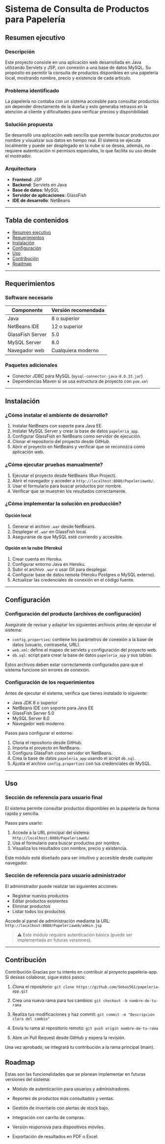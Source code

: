 # Sistema de Consulta de Productos para Papelería

## Resumen ejecutivo

### Descripción
Este proyecto consiste en una aplicación web desarrollada en Java utilizando Servlets y JSP, con conexión a una base de datos MySQL. Su propósito es permitir la consulta de productos disponibles en una papelería local, mostrando nombre, precio y existencia de cada artículo.

### Problema identificado
La papelería no contaba con un sistema accesible para consultar productos sin depender directamente de la dueña y esto generaba retrasos en la atención al cliente y dificultades para verificar precios y disponibilidad.

### Solución propuesta
Se desarrolló una aplicación web sencilla que permite buscar productos por nombre y visualizar sus datos en tiempo real. El sistema se ejecuta localmente y puede ser desplegado en la nube si se desea, además, no requiere autenticación ni permisos especiales, lo que facilita su uso desde el mostrador.

### Arquitectura
- **Frontend**: JSP
- **Backend**: Servlets en Java
- **Base de datos**: MySQL
- **Servidor de aplicaciones**: GlassFish
- **IDE de desarrollo**: NetBeans

---

## Tabla de contenidos

- [Resumen ejecutivo](#resumen-ejecutivo)
- [Requerimientos](#requerimientos)
- [Instalación](#instalación)
- [Configuración](#configuración)
- [Uso](#uso)
- [Contribución](#contribución)
- [Roadmap](#roadmap)

---

## Requerimientos

### Software necesario

| Componente             | Versión recomendada |
|------------------------|---------------------|
| Java                   | 8 o superior         |
| NetBeans IDE           | 12 o superior        |
| GlassFish Server       | 5.0                  |
| MySQL Server           | 8.0                  |
| Navegador web          | Cualquiera moderno   |

### Paquetes adicionales

- Conector JDBC para MySQL (`mysql-connector-java-8.0.33.jar`)
- Dependencias Maven si se usa estructura de proyecto con `pom.xml`

---

## Instalación

### ¿Cómo instalar el ambiente de desarrollo?

1. Instalar NetBeans con soporte para Java EE.
2. Instalar MySQL Server y crear la base de datos `papeleria_app`.
3. Configurar GlassFish en NetBeans como servidor de ejecución.
4. Clonar el repositorio del proyecto desde GitHub.
5. Abrir el proyecto en NetBeans y verificar que se reconozca como aplicación web.

### ¿Cómo ejecutar pruebas manualmente?

1. Ejecutar el proyecto desde NetBeans (Run Project).
2. Abrir el navegador y acceder a `http://localhost:8080/Papeleriaweb/`.
3. Usar el formulario para buscar productos por nombre.
4. Verificar que se muestren los resultados correctamente.

### ¿Cómo implementar la solución en producción?

#### Opción local

1. Generar el archivo `.war` desde NetBeans.
2. Desplegar el `.war` en GlassFish local.
3. Asegurarse de que MySQL esté corriendo y accesible.

#### Opción en la nube (Heroku)

1. Crear cuenta en Heroku.
2. Configurar entorno Java en Heroku.
3. Subir el archivo `.war` o usar Git para desplegar.
4. Configurar base de datos remota (Heroku Postgres o MySQL externo).
5. Actualizar las credenciales de conexión en el código fuente.

---

## Configuración

### Configuración del producto (archivos de configuración)

Asegúrate de revisar y adaptar los siguientes archivos antes de ejecutar el sistema:

- `config.properties`: contiene los parámetros de conexión a la base de datos (usuario, contraseña, URL).
- `web.xml`: define el mapeo de servlets y configuración del proyecto web.
- `db.sql`: script para crear la base de datos `papeleria_app` y sus tablas.

Estos archivos deben estar correctamente configurados para que el sistema funcione sin errores de conexión.

### Configuración de los requerimientos

Antes de ejecutar el sistema, verifica que tienes instalado lo siguiente:

- Java JDK 8 o superior
- NetBeans IDE con soporte para Java EE
- GlassFish Server 5.0
- MySQL Server 8.0
- Navegador web moderno

Pasos para configurar el entorno:

1. Clona el repositorio desde GitHub.
2. Importa el proyecto en NetBeans.
3. Configura GlassFish como servidor en NetBeans.
4. Crea la base de datos `papeleria_app` usando el script `db.sql`.
5. Ajusta el archivo `config.properties` con tus credenciales de MySQL.

---

## Uso

### Sección de referencia para usuario final

El sistema permite consultar productos disponibles en la papelería de forma rápida y sencilla.

Pasos para usarlo:

1. Accede a la URL principal del sistema:  
   `http://localhost:8080/Papeleriaweb/`
2. Usa el formulario para buscar productos por nombre.
3. Visualiza los resultados con nombre, precio y existencia.

Este módulo está diseñado para ser intuitivo y accesible desde cualquier navegador.

### Sección de referencia para usuario administrador

El administrador puede realizar las siguientes acciones:

- Registrar nuevos productos
- Editar productos existentes
- Eliminar productos
- Listar todos los productos

Accede al panel de administración mediante la URL:  
`http://localhost:8080/Papeleriaweb/admin.jsp`

> ⚠️ Este módulo requiere autenticación básica (puede ser implementada en futuras versiones).

---

## Contribución

Contribución
Gracias por tu interés en contribuir al proyecto papeleria-app. Si deseas colaborar, sigue estos pasos:

1. Clona el repositorio: 
 `git clone https://github.com/Sebas561/papeleria-app.git`

2. Crea una nueva rama para tus cambios:
   `git checkout -b nombre-de-tu-rama`

4. Realiza tus modificaciones y haz commit:
   `git commit -m "Descripción clara del cambio"`

6. Envía tu rama al repositorio remoto:
   `git push origin nombre-de-tu-rama`

8. Abre un Pull Request desde GitHub y espera la revisión.

Una vez aprobado, se integrará tu contribución a la rama principal (main).

## Roadmap

Estas son las funcionalidades que se planean implementar en futuras versiones del sistema:

- Módulo de autenticación para usuarios y administradores.

- Reportes de productos más consultados y ventas.

- Gestión de inventario con alertas de stock bajo.

- Integración con carrito de compras.

- Versión responsiva para dispositivos móviles.

- Exportación de resultados en PDF o Excel.

